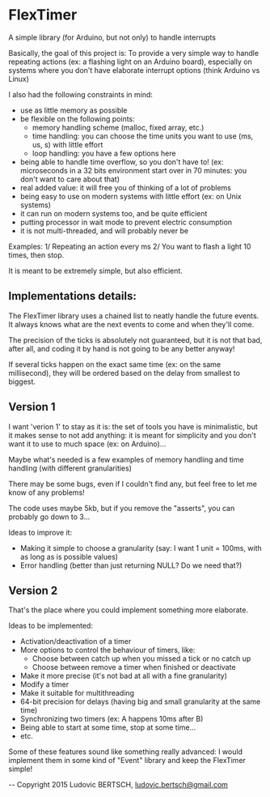 # FlexTimer
A simple library (for Arduino, but not only) to handle interrupts

Basically, the goal of this project is:
  To provide a very simple way to handle repeating actions (ex: a flashing light on an Arduino board), 
  especially on systems where you don't have elaborate interrupt options (think Arduino vs Linux)
  
I also had the following constraints in mind:
  - use as little memory as possible
  - be flexible on the following points:
     - memory handling scheme (malloc, fixed array, etc.)
     - time handling: you can choose the time units you want to use (ms, us, s) with little effort
     - loop handling: you have a few options here
  - being able to handle time overflow, so you don't have to! 
    (ex: microseconds in a 32 bits environment start over in 70 minutes: you don't want to care about that)
  - real added value: it will free you of thinking of a lot of problems
  - being easy to use on modern systems with little effort (ex: on Unix systems)
  - it can run on modern systems too, and be quite efficient
  - putting processor in wait mode to prevent electric consumption 
  - it is not multi-threaded, and will probably never be



Examples:
1/ 
Repeating an action every ms
2/
You want to flash a light 10 times, then stop.

It is meant to be extremely simple, but also efficient.

Implementations details:
------------------------
The FlexTimer library uses a chained list to neatly handle the future events. It always knows what are the next events to come and when they'll come. 

The precision of the ticks is absolutely not guaranteed, but it is not that bad, after all, and coding it by hand is not going to be any better anyway!

If several ticks happen on the exact same time (ex: on the same millisecond), they will be ordered based on the delay from smallest to biggest.

Version 1
---------
I want 'verion 1' to stay as it is: the set of tools you have is minimalistic, but it makes sense to not add anything: it is meant for simplicity and you don't want it to use to much space (ex: on Arduino)...

Maybe what's needed is a few examples of memory handling and time handling (with different granularities)

There may be some bugs, even if I couldn't find any, but feel free to let me know of any problems!

The code uses maybe 5kb, but if you remove the "asserts", you can probably go down to 3...

Ideas to improve it:
- Making it simple to choose a granularity (say: I want 1 unit = 100ms, with as long as is possible values)
- Error handling (better than just returning NULL? Do we need that?)

Version 2
---------
That's the place where you could implement something more elaborate.

Ideas to be implemented:
- Activation/deactivation of a timer
- More options to control the behaviour of timers, like:
  - Choose between catch up when you missed a tick or no catch up
  - Choose between remove a timer when finished or deactivate
- Make it more precise (it's not bad at all with a fine granularity)
- Modify a timer
- Make it suitable for multithreading
- 64-bit precision for delays (having big and small granularity at the same time)
- Synchronizing two timers (ex: A happens 10ms after B)
- Being able to start at some time, stop at some time...
- etc.

Some of these features sound like something really advanced: I would implement them in some kind of "Event" library and keep the FlexTimer simple!

--
Copyright 2015 Ludovic BERTSCH, ludovic.bertsch@gmail.com
